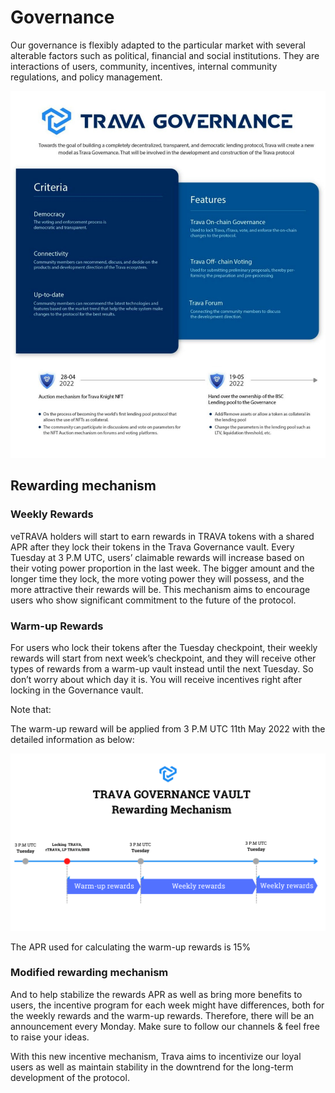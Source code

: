 # Governance

Our governance is flexibly adapted to the particular market with several alterable factors such as political, financial and social institutions. They are interactions of users, community, incentives, internal community regulations, and policy management.

![](.gitbook/assets/image.png)

## **Rewarding mechanism**

### **Weekly Rewards**

veTRAVA holders will start to earn rewards in TRAVA tokens with a shared APR after they lock their tokens in the Trava Governance vault. Every Tuesday at 3 P.M UTC, users’ claimable rewards will increase based on their voting power proportion in the last week. The bigger amount and the longer time they lock, the more voting power they will possess, and the more attractive their rewards will be. This mechanism aims to encourage users who show significant commitment to the future of the protocol.

### **Warm-up Rewards**

For users who lock their tokens after the Tuesday checkpoint, their weekly rewards will start from next week’s checkpoint, and they will receive other types of rewards from a warm-up vault instead until the next Tuesday. So don’t worry about which day it is. You will receive incentives  right after locking in the Governance vault.

Note that:

The warm-up reward will be applied from 3 P.M UTC 11th May 2022 with the detailed information as below:

![](<.gitbook/assets/image (1).png>)

The APR used for calculating the warm-up rewards is 15%

### **Modified rewarding mechanism**

And to help stabilize the rewards APR as well as bring more benefits to users, the incentive program for each week might have differences, both for the weekly rewards and the warm-up rewards. Therefore, there will be an announcement every Monday. Make sure to follow our channels & feel free to raise your ideas.

With this new incentive mechanism, Trava aims to incentivize our loyal users as well as maintain stability in the downtrend for the long-term development of the protocol.
